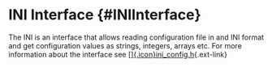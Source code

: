 INI Interface {#INIInterface}
=============

The INI is an interface that allows reading configuration file in and
INI format and get configuration values as strings, integers, arrays
etc. For more information about the interface see
[[​]{.icon}ini\_config.h](http://git.fedorahosted.org/cgit/ding-libs.git/tree/ini/ini_config.h){.ext-link}
